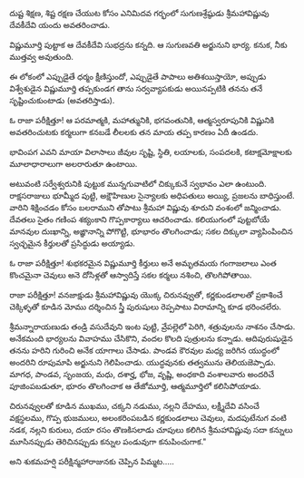 ﻿దుష్ట శిక్షణ, శిష్ట రక్షణ చేయుట కోసం ఎనిమిదవ గర్భంలో సుగుణశ్రేష్ఠుడు శ్రీమహావిష్ణువు దేవకీదేవి యందు అవతరించాడు. 

విష్ణుమూర్తి పుట్టాక ఆ దేవకీదేవి సుభద్రను కన్నది. ఆ సుగుణవతి అర్జునుని భార్య. కనుక, నీకు ముత్తవ్వ అవుతుంది. 

ఈ లోకంలో ఎప్పుడైతే ధర్మం క్షీణిస్తుందో, ఎప్పుడైతే పాపాలు అతిశయిస్తాయో, అప్పుడు విశ్వేశుడైన విష్ణుమూర్తి తప్పకుండగ తాను సర్వవ్యాపకుడు అయినప్పటికి తనను తనే సృష్టించుకుంటాడు (అవతరిస్తాడు). 

ఓ రాజా పరీక్షిత్తూ! ఆ పరమాత్మకి, మహాత్మునికి, భగవంతునికి, ఆత్మస్వరూపునికి విష్ణునికి అవతరించుటకు కర్మలుగా కనబడే లీలలకు తన మాయ తప్ప కారణం ఏదీ ఉండదు. 

భావింపగ ఎవని మాయా విలాసాలు జీవుల సృష్టి, స్థితి, లయాలకు, సంపదలకి, కటాక్షమోక్షాలకు మూలాధారాలుగా అలరారుతూ ఉంటాయి. 

అటువంటి సర్వేశ్వరునికి పుట్టుక మున్నగువాటిలో చిక్కుకునే స్వభావం ఎలా ఉంటుంది. రాక్షసరాజులు భూమ్మీద పుట్టి, అక్షౌహిణుల సైన్యాలకు అధిపతులు అయ్యి, ప్రజలను బాధిస్తుంటే. వారిని శిక్షించడం కోసం బలరాముని తోపాటు శ్రీమహా విష్ణువు శూరుని వంశంలో జన్మించాడు. దేవతలు సైతం గణింప శక్యంకాని గొప్పకార్యాలు ఆచరించాడు. కలియుగంలో పుట్టబోయే మానవుల దుఃఖాన్ని, అఙ్ఞానాన్ని పోగొట్టి, భూభారం తొలగించాడు; సకల దిక్కులా వ్యాపింపించిన స్వచ్ఛమైన కీర్తులతో ప్రసిద్ధుడు అయ్యాడు. 

ఓ రాజా పరీక్షిత్తూ! శుభకరమైన విష్ణుమూర్తి కీర్తులు అనే అమృతమయ గంగాజలాలు ఎంత కొంచమైనా చెవులు అనె దోసిళ్లతో ఆస్వాదిస్తే సకల కర్మలు నశించి, తొలగిపోతాయి. 

రాజా పరీక్షిత్తూ! వనజాక్షుడు శ్రీమహావిష్ణువు యొక్క చిరునవ్వుతో, కర్ణకుండలాలతో ప్రకాశించే చెక్కిళ్ళతో కూడిన మోము దర్శించిన స్త్రీ పురుషులు రెప్పపాటు విరామాన్ని కూడ భరించలేరు. 

శ్రీమన్నారాయణుడు తండ్రి వసుదేవుని ఇంట పుట్టి, వ్రేపల్లెలో పెరిగి, శత్రువులను నాశనం చేసాడు. అనేకమంది భార్యలను వివాహము చేసికొని, వందల కొలది పుత్రులను కన్నాడు. ఆదిపురుషుడైన తనను హరిని గురించి అనేక యాగాలు చేసాడు. పాండవ కౌరవుల మధ్య జరిగిన యుద్ధంలో అందరిని రూపుమాపి అర్జునుని గెలిపించాడు. యుద్ధవునకు తత్వమును తెలియజెప్పాడు. మాగధ, పాండవ, సృంజయ, మధు, దశార్హ, భోజ, వృష్ణి, అంధకాది వంశాలవారు అందరిచే పూజింపబడుతూ, భూరం తొలగించాక ఆ తేజోమూర్తి, ఆత్మమూర్తిలో కలిసిపోయాడు. 

చిరునవ్వులతో కూడిన ముఖము, చక్కని నడుము, నల్లని దేహము, లక్ష్మీదేవి వసించే వక్షస్థలము, గొప్ప భుజములు, అలంకరింపబడిన కర్ణకుండలాలు చెవులు, మదపుటేనుగ వంటి నడక, నల్లని కురులు, దయా రసం తొణకిసలాడు చూపులు కలిగిన శ్రీమహావిష్ణువు సదా కన్నులు మూసినప్పుడు తెరిచినప్పుడు కన్నుల పండువుగా కనుపించుగాక." 

అని శుకమహర్షి పరీక్షిన్మహారాజునకు చెప్పిన పిమ్మట..... 

